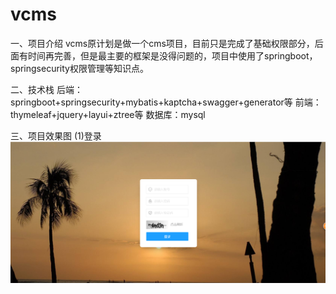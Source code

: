 # vcms
一、项目介绍
     vcms原计划是做一个cms项目，目前只是完成了基础权限部分，后面有时间再完善，但是最主要的框架是没得问题的，项目中使用了springboot，springsecurity权限管理等知识点。

二、技术栈
        后端：springboot+springsecurity+mybatis+kaptcha+swagger+generator等
        前端：thymeleaf+jquery+layui+ztree等
        数据库：mysql
   
三、项目效果图
     (1)登录
     !["登录"](https://github.com/tmAlj/vcms/blob/master/src/main/resources/images/%E7%99%BB%E5%BD%95.png)
    
     
  
  
